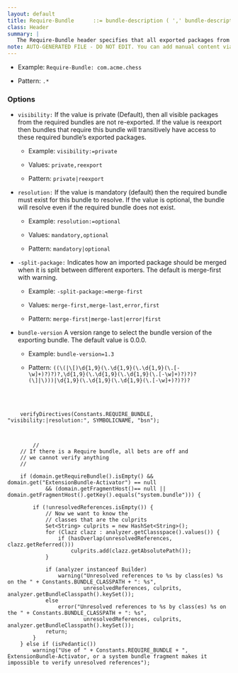 ```yaml
---
layout: default
title: Require-Bundle      ::= bundle-description ( ',' bundle-description )*
class: Header
summary: |
   The Require-Bundle header specifies that all exported packages from another bundle must be im- ported, effectively requiring the public interface of another bundle.
note: AUTO-GENERATED FILE - DO NOT EDIT. You can add manual content via same filename in ext folder. 
---
```


- Example: `Require-Bundle: com.acme.chess`

- Pattern: `.*`

### Options 

- `visibility:` If the value is private (Default), then all visible packages from the required bundles are not re-exported. If the value is reexport then bundles that require this bundle will transitively have access to these required bundle’s exported packages.
  - Example: `visibility:=private`

  - Values: `private,reexport`

  - Pattern: `private|reexport`


- `resolution:` If the value is mandatory (default) then the required bundle must exist for this bundle to resolve. If the value is optional, the bundle will resolve even if the required bundle does not exist.
  - Example: `resolution:=optional`

  - Values: `mandatory,optional`

  - Pattern: `mandatory|optional`


- `-split-package:` Indicates how an imported package should be merged when it is split between different exporters. The default is merge-first with warning.
  - Example: `-split-package:=merge-first`

  - Values: `merge-first,merge-last,error,first`

  - Pattern: `merge-first|merge-last|error|first`


- `bundle-version` A version range to select the bundle version of the exporting bundle. The default value is 0.0.0.
  - Example: `bundle-version=1.3`

  - Pattern: `((\(|\[)\d{1,9}(\.\d{1,9}(\.\d{1,9}(\.[-\w]+)?)?)?,\d{1,9}(\.\d{1,9}(\.\d{1,9}(\.[-\w]+)?)?)?(\]|\)))|\d{1,9}(\.\d{1,9}(\.\d{1,9}(\.[-\w]+)?)?)?`

<!-- Manual content from: ext/require_bundle.md --><br /><br />
	
		verifyDirectives(Constants.REQUIRE_BUNDLE, "visibility:|resolution:", SYMBOLICNAME, "bsn");
	
	
	
			//
		// If there is a Require bundle, all bets are off and
		// we cannot verify anything
		//

		if (domain.getRequireBundle().isEmpty() && domain.get("ExtensionBundle-Activator") == null
				&& (domain.getFragmentHost()== null || domain.getFragmentHost().getKey().equals("system.bundle"))) {

			if (!unresolvedReferences.isEmpty()) {
				// Now we want to know the
				// classes that are the culprits
				Set<String> culprits = new HashSet<String>();
				for (Clazz clazz : analyzer.getClassspace().values()) {
					if (hasOverlap(unresolvedReferences, clazz.getReferred()))
						culprits.add(clazz.getAbsolutePath());
				}

				if (analyzer instanceof Builder)
					warning("Unresolved references to %s by class(es) %s on the " + Constants.BUNDLE_CLASSPATH + ": %s",
							unresolvedReferences, culprits, analyzer.getBundleClasspath().keySet());
				else
					error("Unresolved references to %s by class(es) %s on the " + Constants.BUNDLE_CLASSPATH + ": %s",
							unresolvedReferences, culprits, analyzer.getBundleClasspath().keySet());
				return;
			}
		} else if (isPedantic())
			warning("Use of " + Constants.REQUIRE_BUNDLE + ", ExtensionBundle-Activator, or a system bundle fragment makes it impossible to verify unresolved references");
	
